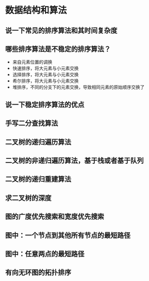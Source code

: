 # 数据结构和算法
## 说一下常见的排序算法和其时间复杂度
## 哪些排序算法是不稳定的排序算法？
- 来自元素位置的调换
- 快速排序，将大元素与小元素交换
- 选择排序，将大元素与小元素交换
- 希尔排序，将大元素与小元素交换
- 堆排序，不同的分支下的元素交换，导致相同元素的原始顺序交换了
## 说一下稳定排序算法的优点
## 手写二分查找算法
## 二叉树的递归遍历算法
## 二叉树的非递归遍历算法，基于栈或者基于队列
## 二叉树的递归重建算法
## 求二叉树的深度
## 图的广度优先搜索和宽度优先搜索
## 图中：一个节点到其他所有节点的最短路径
## 图中：任意两点的最短路径
## 有向无环图的拓扑排序
